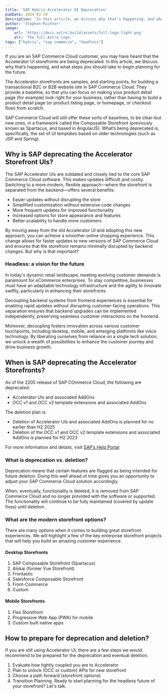 ```yaml
---
title: 'SAP Hybris Accelerator UI Deprecation'
pubDate: 2024-03-20
description: 'In this article, we discuss why that’s happening, and what steps you should take to begin planning for the future.'
author: 'Stephen Richter'
image:
    url: 'https://docs.astro.build/assets/full-logo-light.png'
    alt: 'The full Astro logo.'
tags: ["hybris", "sap commerce", "headless"]
---
```


If you are an SAP Commerce Cloud customer, you may have heard that the Accelerator UI storefronts are being deprecated. In this article, we discuss why that’s happening, and what steps you should take to begin planning for the future.

The Accelerator storefronts are samples, and starting points, for building a transactional B2C or B2B website site in SAP Commerce Cloud. They provide a baseline, so that you can focus on making your product detail page (for example) look right for your business, rather than having to build a product detail page (or product listing page, or homepage, or checkout flow) from scratch.

SAP Commerce Cloud will still offer these sorts of baselines, to be clear–but new ones, in a framework called the Composable Storefront (previously known as Spartacus, and based in AngularJS). What’s being deprecated is, specifically, the set of UI templates based on older technologies (such as JSP and Spring).

## Why is SAP deprecating the Accelerator Storefront UIs?
The SAP Accelerator UIs are outdated and closely tied to the core SAP Commerce Cloud software. This makes updates difficult and costly. Switching to a more modern, flexible approach—where the storefront is separated from the backend—offers several benefits:
- Easier updates without disrupting the store
- Simplified customization without extensive code changes
- More frequent updates for improved functionality
- Increased options for store appearance and features
- Better scalability to handle more customers

By moving away from the old Accelerator UI and adopting this new approach, you can achieve a smoother online shopping experience. This change allows for faster updates to new versions of SAP Commerce Cloud and ensures that the storefront remains minimally disrupted by backend changes. But why is that important?

### Headless: a vision for the future
In today's dynamic retail landscape, meeting evolving customer demands is paramount for eCommerce enterprises. To stay competitive, businesses must have an adaptable technology infrastructure and the agility to innovate swiftly, particularly in enhancing their storefronts.

Decoupling backend systems from frontend experiences is essential for enabling rapid updates without disrupting customer-facing operations. This separation ensures that backend upgrades can be implemented independently, preserving seamless customer interactions on the frontend.

Moreover, decoupling fosters innovation across various customer touchpoints, including desktop, mobile, and emerging platforms like voice technology. By liberating ourselves from reliance on a single tech solution, we unlock a wealth of possibilities to enhance the customer journey and drive business growth.

## When is SAP deprecating the Accelerator Storefronts?
As of the 2205 release of SAP COmmerce Cloud, the following are deprecated:
- Accelerator UIs and associated AddOns
- OCC v1 and OCC v2 template extensions and associated AddOns

The deletion plan is:
- Deletion of Accelerator UIs and associated AddOns is planned for no earlier than H2 2025
- Deletion of the OCC v1 and OCC v2 template extensions and associated AddOns is planned for H2 2023

For more information and details, visit [SAP’s Help Portal](https://help.sap.com/docs/SAP_COMMERCE_CLOUD_PUBLIC_CLOUD/7e47d40a176d48ba914b50957d003804/1f1c6885781a4267a99c5d619d1f1edd.html)

### What is deprecation vs. deletion?
Deprecation means that certain features are flagged as being intended for future deletion. Doing this well ahead of time gives you an opportunity to adjust your SAP Commerce Cloud solution accordingly. 

When, eventually, functionality is deleted, it is removed from SAP Commerce Cloud and no longer provided with the software or supported. The functionality will continue to be fully maintained (covered by update fixes) until deletion.


### What are the modern storefront options?
There are many options when it comes to building great storefront experiences. We will highlight a few of the key enterprise storefront projects that will help you build an amazing customer experience.

#### Desktop Storefronts
1. SAP Composable Storefront (Spartacus)
2. Alokai (former Vue Storefront)
3. Frontastic
4. Salesforce Composable Storefront
5. Front-Commerce
6. Custom

#### Mobile Storefronts
1. Flex Storefront
2. Progressive Web App (PWA) for mobile
3. Custom built native apps

## How to prepare for deprecation and deletion?
If you are still using Accelerator UI, there are a few steps we would recommend to be prepared for the deprecation and eventual deletion.

1. Evaluate how tightly coupled you are to Accelerator
2. Plan to unlock (OCC or custom) APIs for new storefront
3. Choose a path forward (storefront options)
4. Transition Planning
‍
Ready to start planning for the headless future of your storefront? Let's talk.